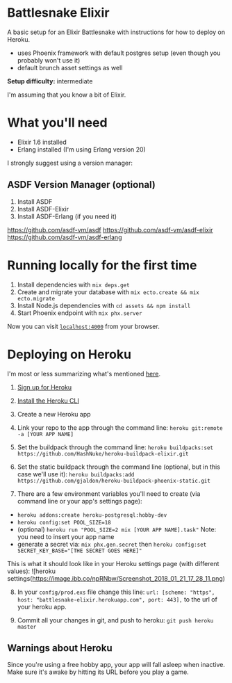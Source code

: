 # Battlesnake Elixir

A basic setup for an Elixir Battlesnake with instructions for how to deploy on Heroku.

* uses Phoenix framework with default postgres setup (even though you probably won't use it)
* default brunch asset settings as well

**Setup difficulty:** intermediate

I'm assuming that you know a bit of Elixir. 

# What you'll need
* Elixir 1.6 installed
* Erlang installed (I'm using Erlang version 20)

I strongly suggest using a version manager:

## ASDF Version Manager (optional)

1. Install ASDF
2. Install ASDF-Elixir
3. Install ASDF-Erlang (if you need it)

https://github.com/asdf-vm/asdf
https://github.com/asdf-vm/asdf-elixir
https://github.com/asdf-vm/asdf-erlang

# Running locally for the first time

  1. Install dependencies with `mix deps.get`
  2. Create and migrate your database with `mix ecto.create && mix ecto.migrate`
  3. Install Node.js dependencies with `cd assets && npm install`
  4. Start Phoenix endpoint with `mix phx.server`

Now you can visit [`localhost:4000`](http://localhost:4000) from your browser.

# Deploying on Heroku

I'm most or less summarizing what's mentioned [here](https://hexdocs.pm/phoenix/heroku.html).

1. [Sign up for Heroku](https://signup.heroku.com/)

2. [Install the Heroku CLI](https://devcenter.heroku.com/articles/heroku-cli)

3. Create a new Heroku app

4. Link your repo to the app through the command line:
  `heroku git:remote -a [YOUR APP NAME]`

5. Set the buildpack through the command line: 
  `heroku buildpacks:set https://github.com/HashNuke/heroku-buildpack-elixir.git`

6. Set the static buildpack through the command line (optional, but in this case we'll use it): 
  `heroku buildpacks:add https://github.com/gjaldon/heroku-buildpack-phoenix-static.git`

7. There are a few environment variables you'll need to create (via command line or your app's settings page):
 * `heroku addons:create heroku-postgresql:hobby-dev`
 * `heroku config:set POOL_SIZE=18`
 * (optional) `heroku run "POOL_SIZE=2 mix [YOUR APP NAME].task"` Note: you need to insert your app name
 * generate a secret via: `mix phx.gen.secret` then `heroku config:set SECRET_KEY_BASE="[THE SECRET GOES HERE]"`

This is what it should look like in your Heroku settings page (with different values):
![heroku settings(https://image.ibb.co/npRNbw/Screenshot_2018_01_21_17_28_11.png)

8. In your `config/prod.exs` file change this line:
    `url: [scheme: "https", host: "battlesnake-elixir.herokuapp.com", port: 443],`
  to the url of your heroku app. 

9. Commit all your changes in git, and push to heroku: `git push heroku master`

## Warnings about Heroku
Since you're using a free hobby app, your app will fall asleep when inactive. Make sure it's awake by hitting its URL before you play a game. 
